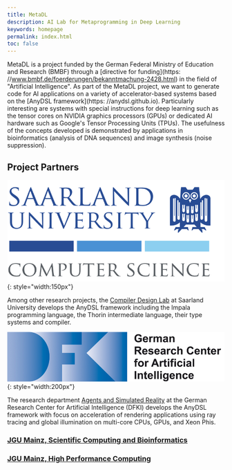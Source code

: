 ```yaml
---
title: MetaDL
description: AI Lab for Metaprogramming in Deep Learning
keywords: homepage
permalink: index.html
toc: false
---
```


MetaDL is a project funded by the German Federal Ministry of Education and Research (BMBF) through a [directive for funding](https: //www.bmbf.de/foerderungen/bekanntmachung-2428.html) in the field of "Artificial Intelligence".
As part of the MetaDL project, we want to generate code for AI applications on a variety of accelerator-based systems based on the [AnyDSL framework](https: //anydsl.github.io).
Particularly interesting are systems with special instructions for deep learning such as the tensor cores on NVIDIA graphics processors (GPUs) or dedicated AI hardware such as Google's Tensor Processing Units (TPUs).
The usefulness of the concepts developed is demonstrated by applications in bioinformatics (analysis of DNA sequences) and image synthesis (noise suppression).

## Project Partners

![Logo of Saarland University, Computer Science](images/uds-cs-logo.svg){: style="width:150px"}

Among other research projects, the [Compiler Design Lab](http://compilers.cs.uni-saarland.de) at Saarland University develops the AnyDSL framework including the Impala programming language, the Thorin intermediate language, their type systems and compiler.

![Logo of DFKI, German Research Center for Artificial Intelligence](images/DFKI-Logo.jpg){: style="width:200px"}

The research department [Agents and Simulated Reality](https://www.dfki.de/web/forschung/forschungsbereiche-gruppen/agenten-und-simulierte-realitaet) at the German Research Center for Artificial Intelligence (DFKI) develops the AnyDSL framework with focus on acceleration of rendering applications using ray tracing and global illumination on multi-core CPUs, GPUs, and Xeon Phis.

### [JGU Mainz, Scientific Computing and Bioinformatics](https://www.bio.informatik.uni-mainz.de)

### [JGU Mainz, High Performance Computing](https://www.hpc.informatik.uni-mainz.de)

